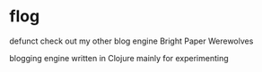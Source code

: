 # flog

defunct check out my other blog engine Bright Paper Werewolves

blogging engine written in Clojure mainly for experimenting
